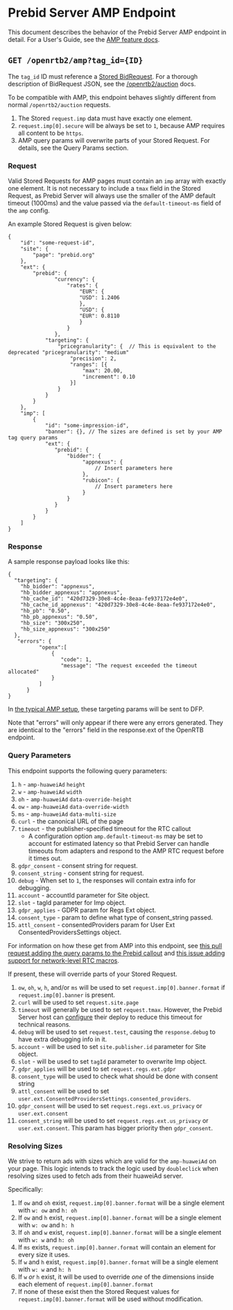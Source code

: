 # Prebid Server AMP Endpoint

This document describes the behavior of the Prebid Server AMP endpoint in detail.
For a User's Guide, see the [AMP feature docs](http://prebid.org/dev-docs/show-prebid-ads-on-amp-pages.html).

## `GET /openrtb2/amp?tag_id={ID}`

The `tag_id` ID must reference a [Stored BidRequest](../../developers/stored-requests.md#stored-bidrequests).
For a thorough description of BidRequest JSON, see the [/openrtb2/auction](./auction.md) docs.

To be compatible with AMP, this endpoint behaves slightly different from normal `/openrtb2/auction` requests.

1. The Stored `request.imp` data must have exactly one element.
2. `request.imp[0].secure` will be always be set to `1`, because AMP requires all content to be `https`.
3. AMP query params will overwrite parts of your Stored Request. For details, see the Query Params section.

### Request

Valid Stored Requests for AMP pages must contain an `imp` array with exactly one element.  It is not necessary to include a `tmax` field in the Stored Request, as Prebid Server will always use the smaller of the AMP default timeout (1000ms) and the value passed via the `default-timeout-ms` field of the `amp` config.
 
An example Stored Request is given below:
 
 ```
 {
     "id": "some-request-id",
     "site": {
         "page": "prebid.org"
     },
     "ext": {
         "prebid": {
                "currency": {
                    "rates": {
                        "EUR": {
                        "USD": 1.2406
                        },
                        "USD": {
                        "EUR": 0.8110
                        }
                    }
                },
             "targeting": {
                 "pricegranularity": {  // This is equivalent to the deprecated "pricegranularity": "medium"
                     "precision": 2,
                     "ranges": [{
                         "max": 20.00,
                         "increment": 0.10
                     }]
                 }
             }
         }
     },
     "imp": [   
         {
             "id": "some-impression-id",
             "banner": {}, // The sizes are defined is set by your AMP tag query params
             "ext": {
                "prebid": {
                    "bidder": {
                         "appnexus": {
                             // Insert parameters here
                         },
                         "rubicon": {
                             // Insert parameters here
                         }
                    }
                }
             }
         }
     ]
 }
 ```
 

### Response

A sample response payload looks like this:

```
{
  "targeting": {
    "hb_bidder": "appnexus",
    "hb_bidder_appnexus": "appnexus",
    "hb_cache_id": "420d7329-30e8-4c4e-8eaa-fe937172e4e0",
    "hb_cache_id_appnexus": "420d7329-30e8-4c4e-8eaa-fe937172e4e0",
    "hb_pb": "0.50",
    "hb_pb_appnexus": "0.50",
    "hb_size": "300x250",
    "hb_size_appnexus": "300x250"
  },
   "errors": {
          "openx":[
              {
                 "code": 1, 
                 "message": "The request exceeded the timeout allocated"
              }
          ]
      }
}
```


In [the typical AMP setup](http://prebid.org/dev-docs/show-prebid-ads-on-amp-pages.html),
these targeting params will be sent to DFP.

Note that "errors" will only appear if there were any errors generated. They are identical to the "errors" field in the response.ext of the OpenRTB endpoint.

### Query Parameters

This endpoint supports the following query parameters:

1. `h` - `amp-huaweiAd` `height`
2. `w` - `amp-huaweiAd` `width`
3. `oh` - `amp-huaweiAd` `data-override-height`
4. `ow` - `amp-huaweiAd` `data-override-width`
5. `ms` - `amp-huaweiAd` `data-multi-size`
6. `curl` - the canonical URL of the page
7. `timeout` - the publisher-specified timeout for the RTC callout
   - A configuration option `amp.default-timeout-ms` may be set to account for estimated latency so that Prebid Server can handle timeouts from adapters and respond to the AMP RTC request before it times out.
8. `gdpr_consent` - consent string for request.
9. `consent_string` - consent string for request.
10. `debug` - When set to `1`, the responses will contain extra info for debugging.
11. `account` - accountId parameter for Site object.
12. `slot` - tagId parameter for Imp object.
13. `gdpr_applies` - GDPR param for Regs Ext object.
14. `consent_type` - param to define what type of consent_string passed.
15. `attl_consent` - consentedProviders param for User Ext ConsentedProvidersSettings object.

 
For information on how these get from AMP into this endpoint, see [this pull request adding the query params to the Prebid callout](https://github.com/ampproject/amphtml/pull/14155) and [this issue adding support for network-level RTC macros](https://github.com/ampproject/amphtml/issues/12374).
 
If present, these will override parts of your Stored Request.
 
1. `ow`, `oh`, `w`, `h`, and/or `ms` will be used to set `request.imp[0].banner.format` if `request.imp[0].banner` is present.
2. `curl` will be used to set `request.site.page`
3. `timeout` will generally be used to set `request.tmax`. However, the Prebid Server host can [configure](../../config.md) their deploy to reduce this timeout for technical reasons.
4. `debug` will be used to set `request.test`, causing the `response.debug` to have extra debugging info in it.
5. `account` - will be used to set `site.publisher.id` parameter for Site object.
6. `slot` - will be used to set `tagId` parameter to overwrite Imp object.
7. `gdpr_applies` will be used to set `request.regs.ext.gdpr`
8. `consent_type` will be used to check what should be done with consent string
9. `attl_consent` will be used to set `user.ext.ConsentedProvidersSettings.consented_providers`.
10. `gdpr_consent` will be used to set `request.regs.ext.us_privacy` or `user.ext.consent`
11. `consent_string` will be used to set `request.regs.ext.us_privacy` or `user.ext.consent`. This param has bigger priority then `gdpr_consent`.
  

 
### Resolving Sizes
 
We strive to return ads with sizes which are valid for the `amp-huaweiAd` on your page. This logic intends to
track the logic used by `doubleclick` when resolving sizes used to fetch ads from their huaweiAd server.
 
Specifically:

1. If `ow` and `oh` exist, `request.imp[0].banner.format` will be a single element with `w: ow` and `h: oh`
2. If `ow` and `h` exist, `request.imp[0].banner.format` will be a single element with `w: ow` and `h: h`
3. If `oh` and `w` exist, `request.imp[0].banner.format` will be a single element with `w: w` and `h: oh`
4. If `ms` exists, `request.imp[0].banner.format` will contain an element for every size it uses.
5. If `w` and `h` exist, `request.imp[0].banner.format` will be a single element with `w: w` and `h: h`
6. If `w` _or_ `h` exist, it will be used to override _one_ of the dimensions inside each element of `request.imp[0].banner.format`
7. If none of these exist then the Stored Request values for `request.imp[0].banner.format` will be used without modification.

